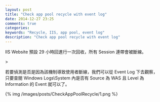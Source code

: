 ```yaml
---
layout: post
title: "Check app pool recycle with event log"
date: 2014-12-27 23:25
comments: true
categories: 
keywords: "Recycle, IIS, app pool, event log"
description: "Check app pool recycle with event log"
---
```


IIS Website 預設 29 小時回進行一次回收，所有 Session 連帶會被斷線。  

<!-- More -->>

<br/>

若要偵測是否是因為該機制導致使用者斷線，我們可以從 Event Log 下去觀察，只要查閱 Windows Logs\System 內是否有 Source 為 WAS 且 Level 為 Information 的 Event 就可以了。 

{% img /images/posts/CheckAppPoolRecycle/1.png %}
